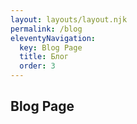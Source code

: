 ```yaml
---
layout: layouts/layout.njk
permalink: /blog
eleventyNavigation:
  key: Blog Page
  title: Блог
  order: 3
---
```


## Blog Page

